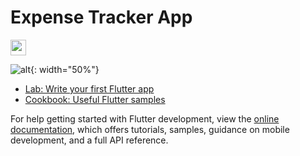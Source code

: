 # Expense Tracker App


<img src='https://imageupload.io/Ixd9CaYdGXnpe0j](https://photos.app.goo.gl/vV4Cupe2JNg5DmC57' width='25'>

![alt](https://photos.app.goo.gl/vV4Cupe2JNg5DmC57){: width="50%"}
- [Lab: Write your first Flutter app](https://docs.flutter.dev/get-started/codelab)
- [Cookbook: Useful Flutter samples](https://docs.flutter.dev/cookbook)

For help getting started with Flutter development, view the
[online documentation](https://docs.flutter.dev/), which offers tutorials,
samples, guidance on mobile development, and a full API reference.
